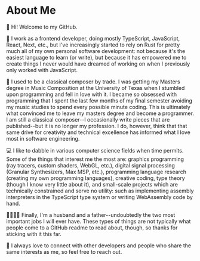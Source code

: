 # About Me

👋 Hi! Welcome to my GitHub.

🦀 I work as a frontend developer, doing mostly TypeScript, JavaScript, React, Next, etc., but I've increasingly started to rely on Rust for pretty much all of my own personal software development: not because it's the easiest language to learn (or write), but because it has empowered me to create things I never would have dreamed of working on when I previously only worked with JavaScript.

🎵 I used to be a classical composer by trade. I was getting my Masters degree in Music Composition at the University of Texas when I stumbled upon programming and fell in love with it. I became so obsessed with programming that I spent the last few months of my final semester avoiding my music studies to spend every possible minute coding. This is ultimately what convinced me to leave my masters degree and become a programmer. I am still a classical composer--I occasionally write pieces that are published--but it is no longer my profession. I do, however, think that that same drive for creativity and technical excellence has informed what I love most in software engineering.

💻 I like to dabble in various computer science fields when time permits. Some of the things that interest me the most are: graphics programming (ray tracers, custom shaders, WebGL, etc.), digital signal processing (Granular Synthesizers, Max MSP, etc.), programming language research (creating my own programming languages), creative coding, type theory (though I know very little about it), and small-scale projects which are technically constrained and serve no utility: such as implementing assembly interpreters in the TypeScript type system or writing WebAssembly code by hand.

👨‍👩‍👧‍👦 Finally, I'm a husband and a father--undoubtedly the two most important jobs I will ever have. These types of things are not typically what people come to a GitHub readme to read about, though, so thanks for sticking with it this far.

💬 I always love to connect with other developers and people who share the same interests as me, so feel free to reach out.
